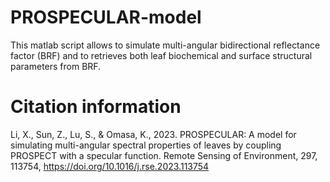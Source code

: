 # PROSPECULAR-model
This matlab script allows to simulate multi-angular bidirectional reflectance factor (BRF) and 
to retrieves both leaf biochemical and surface structural parameters from BRF.

# Citation information
Li, X., Sun, Z., Lu, S., & Omasa, K., 2023. PROSPECULAR: A model for simulating multi-angular spectral properties of leaves by coupling PROSPECT with a specular function. Remote Sensing of Environment, 297, 113754, https://doi.org/10.1016/j.rse.2023.113754

